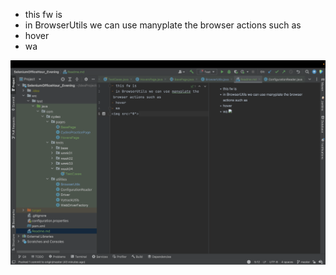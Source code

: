 - this fw is 
- in BrowserUtils we can use manyplate the browser actions such as 
- hover
- wa
<img src="Screen Shot 2023-02-15 at 8.41.40 PM.png">
